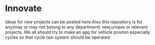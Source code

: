 # Innovate
Ideas for new projects can be posted here.Also this repository is for any(may or may not belong to any department) new,unique or relevant projects.
We all should try to make an app for vehicle positon especially cycles so that 
cycle taxi system should be operated 
